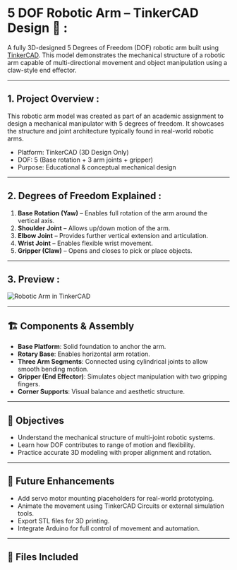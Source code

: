 #   5 DOF Robotic Arm – TinkerCAD Design 🦾 : 

A fully 3D-designed 5 Degrees of Freedom (DOF) robotic arm built using [TinkerCAD](https://www.tinkercad.com/). This model demonstrates the mechanical structure of a robotic arm capable of multi-directional movement and object manipulation using a claw-style end effector.

---

## 1.  Project Overview :

This robotic arm model was created as part of an academic assignment to design a mechanical manipulator with 5 degrees of freedom. It showcases the structure and joint architecture typically found in real-world robotic arms.

-  Platform: TinkerCAD (3D Design Only)
-  DOF: 5 (Base rotation + 3 arm joints + gripper)
-  Purpose: Educational & conceptual mechanical design

---

## 2.  Degrees of Freedom Explained : 

1. **Base Rotation (Yaw)** – Enables full rotation of the arm around the vertical axis.
2. **Shoulder Joint** – Allows up/down motion of the arm.
3. **Elbow Joint** – Provides further vertical extension and articulation.
4. **Wrist Joint** – Enables flexible wrist movement.
5. **Gripper (Claw)** – Opens and closes to pick or place objects.

---

## 3.  Preview :

![Robotic Arm in TinkerCAD](.jpeg)



---

## 🏗️ Components & Assembly

- **Base Platform**: Solid foundation to anchor the arm.
- **Rotary Base**: Enables horizontal arm rotation.
- **Three Arm Segments**: Connected using cylindrical joints to allow smooth bending motion.
- **Gripper (End Effector)**: Simulates object manipulation with two gripping fingers.
- **Corner Supports**: Visual balance and aesthetic structure.

---

## 🎯 Objectives

- Understand the mechanical structure of multi-joint robotic systems.
- Learn how DOF contributes to range of motion and flexibility.
- Practice accurate 3D modeling with proper alignment and rotation.

---

## 🚧 Future Enhancements

- Add servo motor mounting placeholders for real-world prototyping.
- Animate the movement using TinkerCAD Circuits or external simulation tools.
- Export STL files for 3D printing.
- Integrate Arduino for full control of movement and automation.

---

## 📁 Files Included

